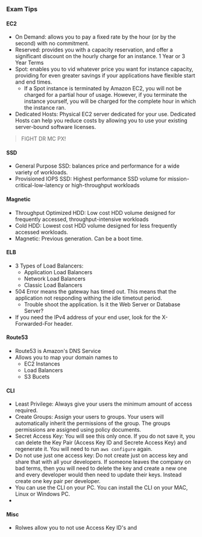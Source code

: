 ### Exam Tips

#### EC2
- On Demand: allows you to pay a fixed rate by the hour (or by the second) with no commitment.
- Reserved: provides you with a capacity reservation, and offer a significant discount on the hourly charge for an instance. 1 Year or 3 Year Terms
- Spot: enables you to vid whatever price you want for instance capacity, providing for even greater savings if your applications have flexible start and end times. 
  - If a Spot instance is terminated by Amazon EC2, you will not be charged for a partial hour of usage. However, if you terminate the instance yourself, you will be charged for the complete hour in which the instance ran.
- Dedicated Hosts: Physical EC2 server dedicated for your use. Dedicated Hosts can help you reduce costs by allowing you to use your existing server-bound software licenses.

> FIGHT DR MC PX!

#### SSD
- General Purpose SSD: balances price and performance for a wide variety of workloads.
- Provisioned IOPS SSD: Highest performance SSD volume for mission-critical-low-latency or high-throughput workloads

#### Magnetic
- Throughput Optimized HDD: Low cost HDD volume designed for frequently accessed, throughput-intensive workloads
- Cold HDD: Lowest cost HDD volume designed for less frequently accessed workloads.
- Magnetic: Previous generation. Can be a boot time.

#### ELB
- 3 Types of Load Balancers:
  - Application Load Balancers
  - Network Load Balancers
  - Classic Load Balancers
- 504 Error means the gateway has timed out. This means that the application not responding withing the idle timetout period. 
  - Trouble shoot the application. Is it the Web Server or Database Server?
- If you need the IPv4 address of your end user, look for the X-Forwarded-For header.

#### Route53
- Route53 is Amazon's DNS Service
- Allows you to map your domain names to
  - EC2 Instances
  - Load Balancers
  - S3 Bucets

#### CLI
- Least Privilege: Always give your users the minimum amount of access required.
- Create Groups: Assign your users to groups. Your users will automatically inherit the permissions of the group. The groups permissions are assigned using policy documents.
- Secret Access Key: You will see this only once. If you do not save it, you can delete the Key Pair (Access Key ID and Secrete Access Key) and regenerate it. You will need to run `aws configure` again.
- Do not use just one access key: Do not create just on access key and share that with all your developers. If someone leaves the company on bad terms, then you will need to delete the key and create a new one and every developer would then need to update their keys. Instead create one key pair per developer.
- You can use the CLI on your PC. You can install the CLI on your MAC, Linux or Windows PC. 
-
#### Misc
- Rolwes allow you to not use Access Key ID's and

